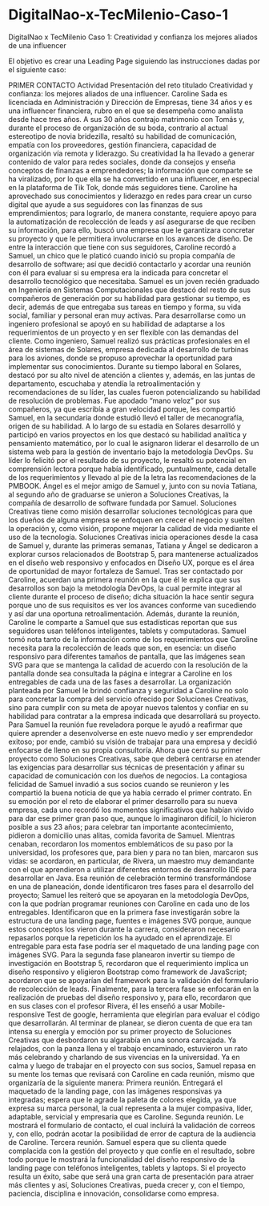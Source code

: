 # DigitalNao-x-TecMilenio-Caso-1
DigitalNao x TecMilenio Caso 1: Creatividad y confianza los mejores aliados de una influencer

El objetivo es crear una Leading Page siguiendo las instrucciones dadas por el siguiente caso:

PRIMER CONTACTO Actividad Presentación del reto titulado Creatividad y confianza: los mejores aliados de una influencer. Caroline Sada es licenciada en Administración y Dirección de Empresas, tiene 34 años y es una influencer financiera, rubro en el que se desempeña como analista desde hace tres años. A sus 30 años contrajo matrimonio con Tomás y, durante el proceso de organización de su boda, contrario al actual estereotipo de novia bridezilla, resaltó su habilidad de comunicación, empatía con los proveedores, gestión financiera, capacidad de organización vía remota y liderazgo. Su creatividad la ha llevado a generar contenido de valor para redes sociales, donde da consejos y enseña conceptos de finanzas a emprendedores; la información que comparte se ha viralizado, por lo que ella se ha convertido en una influencer, en especial en la plataforma de Tik Tok, donde más seguidores tiene. Caroline ha aprovechado sus conocimientos y liderazgo en redes para crear un curso digital que ayude a sus seguidores con las finanzas de sus emprendimientos; para lograrlo, de manera constante, requiere apoyo para la automatización de recolección de leads y así asegurarse de que reciben su información, para ello, buscó una empresa que le garantizara concretar su proyecto y que le permitiera involucrarse en los avances de diseño. De entre la interacción que tiene con sus seguidores, Caroline recordó a Samuel, un chico que le platicó cuando inició su propia compañía de desarrollo de software; así que decidió contactarlo y acordar una reunión con él para evaluar si su empresa era la indicada para concretar el desarrollo tecnológico que necesitaba. Samuel es un joven recién graduado en Ingeniería en Sistemas Computacionales que destacó del resto de sus compañeros de generación por su habilidad para gestionar su tiempo, es decir, además de que entregaba sus tareas en tiempo y forma, su vida social, familiar y personal eran muy activas. Para desarrollarse como un ingeniero profesional se apoyó en su habilidad de adaptarse a los requerimientos de un proyecto y en ser flexible con las demandas del cliente. Como ingeniero, Samuel realizó sus prácticas profesionales en el área de sistemas de Solares, empresa dedicada al desarrollo de turbinas para los aviones, donde se propuso aprovechar la oportunidad para implementar sus conocimientos. Durante su tiempo laboral en Solares, destacó por su alto nivel de atención a clientes y, además, en las juntas de departamento, escuchaba y atendía la retroalimentación y recomendaciones de su líder, las cuales fueron potencializando su habilidad de resolución de problemas. Fue apodado “mano veloz” por sus compañeros, ya que escribía a gran velocidad porque, les compartió Samuel, en la secundaria donde estudió llevó el taller de mecanografía, origen de su habilidad. A lo largo de su estadía en Solares desarrolló y participó en varios proyectos en los que destacó su habilidad analítica y pensamiento matemático, por lo cual le asignaron liderar el desarrollo de un sistema web para la gestión de inventario bajo la metodología DevOps. Su líder lo felicitó por el resultado de su proyecto, le resaltó su potencial en comprensión lectora porque había identificado, puntualmente, cada detalle de los requerimientos y llevado al pie de la letra las recomendaciones de la PMBOOK. Ángel es el mejor amigo de Samuel y, junto con su novia Tatiana, al segundo año de graduarse se unieron a Soluciones Creativas, la compañía de desarrollo de software fundada por Samuel. Soluciones Creativas tiene como misión desarrollar soluciones tecnológicas para que los dueños de alguna empresa se enfoquen en crecer el negocio y suelten la operación y, como visión, propone mejorar la calidad de vida mediante el uso de la tecnología. Soluciones Creativas inicia operaciones desde la casa de Samuel y, durante las primeras semanas, Tatiana y Ángel se dedicaron a explorar cursos relacionados de Bootstrap 5, para mantenerse actualizados en el diseño web responsivo y enfocados en Diseño UX, porque es el área de oportunidad de mayor fortaleza de Samuel. Tras ser contactado por Caroline, acuerdan una primera reunión en la que él le explica que sus desarrollos son bajo la metodología DevOps, la cual permite integrar al cliente durante el proceso de diseño; dicha situación la hace sentir segura porque uno de sus requisitos es ver los avances conforme van sucediendo y así dar una oportuna retroalimentación. Además, durante la reunión, Caroline le comparte a Samuel que sus estadísticas reportan que sus seguidores usan teléfonos inteligentes, tablets y computadoras. Samuel tomó nota tanto de la información como de los requerimientos que Caroline necesita para la recolección de leads que son, en esencia: un diseño responsivo para diferentes tamaños de pantalla, que las imágenes sean SVG para que se mantenga la calidad de acuerdo con la resolución de la pantalla donde sea consultada la página e integrar a Caroline en los entregables de cada una de las fases a desarrollar. La organización planteada por Samuel le brindó confianza y seguridad a Caroline no solo para concretar la compra del servicio ofrecido por Soluciones Creativas, sino para cumplir con su meta de apoyar nuevos talentos y confiar en su habilidad para contratar a la empresa indicada que desarrollará su proyecto. Para Samuel la reunión fue reveladora porque le ayudó a reafirmar que quiere aprender a desenvolverse en este nuevo medio y ser emprendedor exitoso; por ende, cambió su visión de trabajar para una empresa y decidió enfocarse de lleno en su propia consultoría. Ahora que cerró su primer proyecto como Soluciones Creativas, sabe que deberá centrarse en atender las exigencias para desarrollar sus técnicas de presentación y afinar su capacidad de comunicación con los dueños de negocios. La contagiosa felicidad de Samuel invadió a sus socios cuando se reunieron y les compartió la buena noticia de que ya había cerrado el primer contrato. En su emoción por el reto de elaborar el primer desarrollo para su nueva empresa, cada uno recordó los momentos significativos que habían vivido para dar ese primer gran paso que, aunque lo imaginaron difícil, lo hicieron posible a sus 23 años; para celebrar tan importante acontecimiento, pidieron a domicilio unas alitas, comida favorita de Samuel. Mientras cenaban, recordaron los momentos emblemáticos de su paso por la universidad, los profesores que, para bien y para no tan bien, marcaron sus vidas: se acordaron, en particular, de Rivera, un maestro muy demandante con el que aprendieron a utilizar diferentes entornos de desarrollo IDE para desarrollar en Java. Esa reunión de celebración terminó transformándose en una de planeación, donde identificaron tres fases para el desarrollo del proyecto; Samuel les reiteró que se apoyaran en la metodología DevOps, con la que podrían programar reuniones con Caroline en cada uno de los entregables. Identificaron que en la primera fase investigarán sobre la estructura de una landing page, fuentes e imágenes SVG porque, aunque estos conceptos los vieron durante la carrera, consideraron necesario repasarlos porque la repetición los ha ayudado en el aprendizaje. El entregable para esta fase podría ser el maquetado de una landing page con imágenes SVG. Para la segunda fase planearon invertir su tiempo de investigación en Bootstrap 5, recordaron que el requerimiento implica un diseño responsivo y eligieron Bootstrap como framework de JavaScript; acordaron que se apoyarían del framework para la validación del formulario de recolección de leads. Finalmente, para la tercera fase se enfocarán en la realización de pruebas del diseño responsivo y, para ello, recordaron que en sus clases con el profesor Rivera, él les enseñó a usar Mobile-responsive Test de google, herramienta que elegirían para evaluar el código que desarrollarán. Al terminar de planear, se dieron cuenta de que era tan intensa su energía y emoción por su primer proyecto de Soluciones Creativas que desbordaron su algarabía en una sonora carcajada. Ya relajados, con la panza llena y el trabajo encaminado, estuvieron un rato más celebrando y charlando de sus vivencias en la universidad. Ya en calma y luego de trabajar en el proyecto con sus socios, Samuel repasa en su mente los temas que revisará con Caroline en cada reunión, mismo que organizaría de la siguiente manera: Primera reunión. Entregará el maquetado de la landing page, con las imágenes responsivas ya integradas; espera que le agrade la paleta de colores elegida, ya que expresa su marca personal, la cual representa a la mujer compasiva, líder, adaptable, servicial y empresaria que es Caroline. Segunda reunión. Le mostrará el formulario de contacto, el cual incluirá la validación de correos y, con ello, podrán acotar la posibilidad de error de captura de la audiencia de Caroline. Tercera reunión. Samuel espera que su clienta quede complacida con la gestión del proyecto y que confíe en el resultado, sobre todo porque le mostrará la funcionalidad del diseño responsivo de la landing page con teléfonos inteligentes, tablets y laptops. Si el proyecto resulta un éxito, sabe que será una gran carta de presentación para atraer más clientes y así, Soluciones Creativas, pueda crecer y, con el tiempo, paciencia, disciplina e innovación, consolidarse como empresa.

